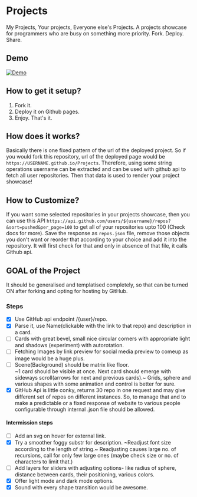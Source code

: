 # Projects
My Projects, Your projects, Everyone else's Projects. A projects showcase for programmers who are busy on something more priority. Fork. Deploy. Share.

## Demo
<!-- https://user-images.githubusercontent.com/71893015/209192137-4ef87d01-4e51-4e4d-bd0c-389588a08b73.mp4   -->

[![Demo](https://i3.ytimg.com/vi/DcRUrq8FwfA/hqdefault.jpg)](https://youtu.be/DcRUrq8FwfA)

## How to get it setup?
1. Fork it.
2. Deploy it on Github pages.
3. Enjoy. That's it.

## How does it works?
Basically there is one fixed pattern of the url of the deployed project. So if you would fork this repository, url of the deployed page would be `https://USERNAME.github.io/Projects`. Therefore, using some string operations username can be extracted and can be used with github api to fetch all user repositories. Then that data is used to render your project showcase!

## How to Customize?
If you want some selected repositories in your projects showcase, then you can use this API `https://api.github.com/users/${username}/repos?&sort=pushed&per_page=100` to get all of your repositories upto 100 (Check docs for more). Save the response as `repos.json` file, remove those objects you don't want or reorder that according to your choice and add it into the repository. It will first check for that and only in absence of that file, it calls Github api.

## GOAL of the Project
It should be generalised and templatised completely, so that can be turned ON after forking and opting for hosting by GitHub. 
 
### Steps
- [x] Use GitHub api endpoint /{user}/repo.
- [x] Parse it, use Name(clickable with the link to that repo) and description in a card.
- [ ] Cards with great bevel, small nice circular corners with appropriate light and shadows (experiment) with autorotation.
 - [ ] Fetching Images by link preview for social media preview to comeup as image would be a huge plus.
- [ ] Scene(Background) should be matrix like floor.  
 ~1 card should be visible at once. Next card should emerge with sideways scroll(arrows for next and previous cards).~ Grids, sphere and various shapes with some animation and control is better for sure.
- [x] GitHub Api is little conky, returns 30 repo in one request and may give different set of repos on different instances. So, to manage that and to make a predictable or a fixed response of website to various people configurable through internal .json file should be allowed.

#### Intermission steps
- [ ] Add an svg on hover for external link.
- [x] Try a smoother foggy substr for description.
~Readjust font size according to the length of string.~ Readjusting causes large no. of recursions, call for only few large ones (maybe check size or no. of characters to limit that.)
- [ ] Add layers for sliders with adjusting options- like radius of sphere, distance between cards, their positioning, various colors.
- [x] Offer light mode and dark mode options.
- [x] Sound with every shape transition would be awesome.
